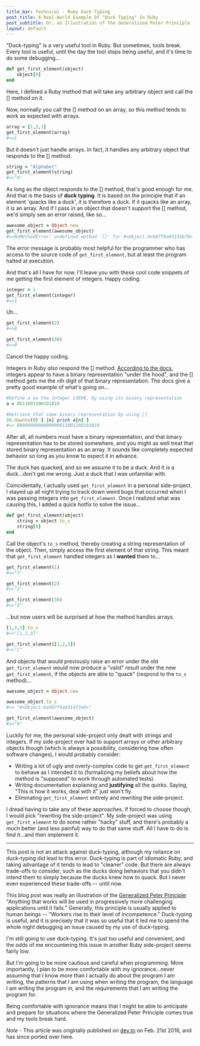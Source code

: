 ```yaml
---
title_bar: Technical - Ruby Duck Typing
post_title: A Real-World Example Of "Duck Typing" In Ruby
post_subtitle: Or, an Illustration of the Generalized Peter Principle
layout: default
---
```

"Duck-typing" is a very useful tool in Ruby. But sometimes, tools break. Every tool is useful, until the day the tool stops being useful, and it's time to do some debugging...

~~~ ruby
def get_first_element(object)
    object[0]
end
~~~

Here, I defined a Ruby method that will take any arbitrary object and call the [] method on it.

Now, normally you call the [] method on an array, so this method tends to work as expected with arrays.

~~~ruby
array = [1,2,3]
get_first_element(array)
#=>1
~~~

But it doesn't just handle arrays. In fact, it handles any arbitrary object that responds to the [] method.

~~~ruby
string = "Alphabet"
get_first_element(string)
#=>"A"
~~~

As long as the object responds to the [] method, that's good enough for me. And that is the basis of **duck typing**. It is based on the principle that if an element 'quacks like a duck', it is therefore a duck. If it quacks like an array, it is an array. And if I pass in an object that doesn't support the [] method, we'd simply see an error raised, like so...

~~~ruby
awesome_object = Object.new
get_first_element(awesome_object)
#=>NoMethodError: undefined method `[]' for #<Object:0x007f9a93135b70>
~~~

The error message is probably most helpful for the programmer who has access to the source code of ```get_first_element```, but at least the program halted at execution.

And that's all I have for now. I'll leave you with these cool code snippets of me getting the first element of integers. Happy coding.

~~~ruby
integer = 1
get_first_element(integer)
#=>1
~~~

Uh...

~~~ruby
get_first_element(2)
#=>0

get_first_element(30)
#=>0
~~~

Cancel the happy coding.

Integers in Ruby *also* respond the [] method. [According to the docs](http://www.rubydoc.info/stdlib/core/Fixnum:%5B%5D), integers appear to have a binary representation "under the hood", and the [] method gets me the ```n```th digit of that binary representation. The docs give a pretty good example of what's going on...

~~~ruby
#Define a as the integer 13098, by using its binary representation
a = 0b11001100101010

#Retrieve that same binary representation by using []
30.downto(0) { |n| print a[n] }
#=> 0000000000000000011001100101010
~~~

After all, all numbers must have a binary representation, and that binary representation has to be stored somewhere, and you might as well treat that stored binary representation as an array. It sounds like completely expected behavior so long as you know to expect it in advance.

The duck has quacked, and so we assume it to be a duck. And it *is* a duck...don't get me wrong. Just a duck that I was unfamiliar with.

Coincidentally, I actually used ```get_first_element``` in a personal side-project. I stayed up all night trying to track down weird bugs that occurred when I was passing integers into ```get_first_element```. Once I realized what was causing this, I added a quick hotfix to solve the issue...

~~~ruby
def get_first_element(object)
    string = object.to_s
    string[0]
end
~~~

Call the object's ```to_s``` method, thereby creating a string representation of the object. Then, simply access the first element of that string. This meant that ```get_first_element``` handled integers as I **wanted** them to...

~~~ruby
get_first_element(1)
#=>"1"

get_first_element(2)
#=>"2"

get_first_element(30)
#=>"3"
~~~

...but now users will be surprised at how the method handles arrays.

~~~ruby
[1,2,3].to_s
#=>"[1,2,3]"

get_first_element([1,2,3])
#=>"["
~~~

And objects that would previously raise an error under the old ```get_first_element``` would now produce a "valid" result under the new ```get_first_element```, if the objects are able to "quack" (respond to the ```to_s``` method)...

~~~ruby
awesome_object = Object.new

awesome_object.to_s
#=> "#<Object:0x007f9a9314f3e0>"

get_first_element(awesome_object)
#=>"#"
~~~

Luckily for me, the personal side-project only dealt with strings and integers. If my side-project ever had to support arrays or other arbitrary objects though (which is always a possibility, considering how often software changes), I would probably consider:

 - Writing a lot of ugly and overly-complex code to get ```get_first_element``` to behave as I intended it to (formalizing my beliefs about how the method is "supposed" to work through automated tests).
 - Writing documentation explaining and **justifying** all the quirks. Saying, "This is how it works, deal with it" just won't fly.
 - Eliminating ```get_first_element``` entirely and rewriting the side-project.

I dread having to take any of these approaches. If forced to choose though, I would pick "rewriting the side-project". My side-project was using ```get_first_element``` to do some rather "hacky" stuff, and there's probably a much better (and less painful) way to do that same stuff. All I have to do is find it...and then implement it.
<hr>
This post is not an attack against duck-typing, although my reliance on duck-typing did lead to this error. Duck-typing is part of idiomatic Ruby, and taking advantage of it tends to lead to "cleaner" code. But there are always trade-offs to consider, such as the ducks doing behaviors that you didn't intend them to simply because the ducks knew how to quack. But I never even experienced these trade-offs -- until now.

This blog post was really an illustration of the [Generalized Peter Principle](https://en.wikipedia.org/wiki/Peter_principle): "Anything that works will be used in progressively more challenging applications until it fails." Generally, this principle is usually applied to human beings -- "Workers rise to their level of incompetence." Duck-typing is useful, and it is precisely that it was so useful that it led me to spend the whole night debugging an issue caused by my use of duck-typing.

I'm still going to use duck-typing. It's just too useful and convenient, and the odds of me encountering this issue in another Ruby side-project seems fairly low.

But I'm going to be more cautious and careful when programming. More importantly, I plan to be more comfortable with my ignorance...never assuming that I know more than I actually do about the program I am writing, the patterns that I am using when writing the program, the language I am writing the program in, and the requirements that I am writing the program for.

Being comfortable with ignorance means that I might be able to anticipate and prepare for situations where the Generalized Peter Principle comes true and my tools break hard.

 *Note* - This article was originally published on [dev.to](https://dev.to/tra/a-real-world-example-of-duck-typing-in-ruby/) on Feb. 21st 2016, and has since ported over here.